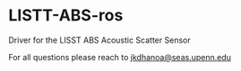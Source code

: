 # LISTT-ABS-ros
Driver for the LISST ABS Acoustic Scatter Sensor

For all questions please reach to jkdhanoa@seas.upenn.edu
